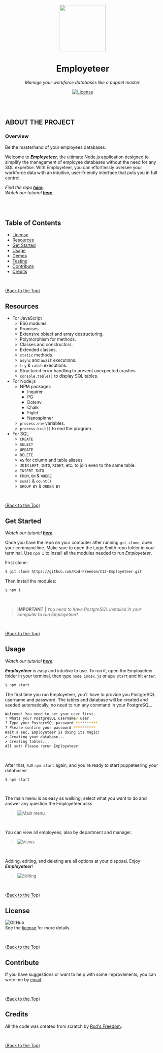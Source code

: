 <p align="center">
  <img src="./assets/images/Employeteer_Logo.png" width="150">
</p>

<h1 align="center">Employeteer</h3>

<p align="center"><i>Manage your workforce databases like a puppet master.</i></p>

<p align="center">
  <a href="https://github.com/Rod-Freedom/C12-Employeteer/blob/main/LICENSE"><img src="https://img.shields.io/github/license/Rod-Freedom/C12-Employeteer?style=for-the-badge" alt="License"></a>
</p>

<br>
<br>

## **ABOUT THE PROJECT**
### **Overview**
Be the masterhand of your employees databases.

Welcome to ***Employeteer***, the ultimate Node.js application designed to simplify the management of employee databases without the need for any SQL expertise. With Employeteer, you can effortlessly oversee your workforce data with an intuitive, user-friendly interface that puts you in full control.

*Find the repo [**here**](https://github.com/Rod-Freedom/C12-Employeteer).* <br>
*Watch our tutorial [**here**](https://youtu.be/0QQmfUgFack).*

<br>
<br>

## Table of Contents
- [License](#license)
- [Resources](#resources)
- [Get Started](#get-started)
- [Usage](#usage)
- [Demos](#demos)
- [Testing](#testing)
- [Contribute](#contribute)
- [Credits](#credits)

<br>

[(Back to the Top)](#about-the-project)

## Resources
* For JavaScript
    * ES6 modules.
    * Promises.
    * Extensive object and array destructuring.
    * Polymorphism for methods.
    * Classes and constructors.
    * Extended classes.
    * `static` methods.
    * `async` and `await` executions.
    * `try` & `catch` executions.
    * Structured error handling to prevent unexpected crashes.
    * `console.table()` to display SQL tables.
* For Node.js
    * NPM packages
        * Inquirer
        * PG
        * Dotenv
        * Chalk
        * Figlet
        * Nanospinner
    * `process.env` variables.
    * `process.exit()` to end the program.
* For SQL
    * `CREATE`
    * `SELECT`
    * `UPDATE`
    * `DELETE`
    * `AS` for column and table aliases
    * `JOIN` `LEFT`, `INTO`, `RIGHT`, etc. to join even to the same table.
    * `INSERT INTO`
    * `FROM`, `ON` & `WHERE`
    * `sum()` & `count()`
    * `GROUP BY` & `ORDER BY`

<br>

[(Back to the Top)](#about-the-project)

## Get Started
*Watch our tutorial [**here**](https://youtu.be/0QQmfUgFack).*

Once you have the repo on your computer after running `git clone`, open your command line. Make sure to open the Logo Smith repo folder in your terminal. Use `npm i` to install all the modules needed to run *Employeteer*.

First clone:
```bash
$ git clone https://github.com/Rod-Freedom/C12-Employeteer.git
```
Then install the modules:
```bash
$ npm i
```

<br>

> **IMPORTANT |** *You need to have PostgreSQL installed in your computer to run Employeteer!*

<br>

[(Back to the Top)](#about-the-project)

## Usage
*Watch our tutorial [**here**](https://youtu.be/0QQmfUgFack).*

***Employeteer*** is easy and intuitive to use. To run it, open the Employeteer folder in your terminal, then type `node index.js` or `npm start` and hit `enter`.
```bash
$ npm start
```

The first time you run Employeteer, you'll have to provide you PostgreSQL username and password.
The tables and database will be created and seeded automatically, no need to run any command in your PostgreSQL.

```bash
Welcome! You need to set your user first.
? Whats your PostgreSQL username? user
? Type your PostgreSQL password **********
? Please confirm your password **********
Wait a sec, Employeteer is doing its magic!
✔ Creating your database...
✔ Creating tables...
All set! Please rerun Employeteer!
```

<br>

After that, run `npm start` again, and you're ready to start puppeteering your databases!
```bash
$ npm start
```

<br>

The main menu is as easy as walking; select what you want to do and answer any question the Employeteer asks.

> ![Main menu](./assets/demos/mainMenu.GIF)

<br>

You can view all employees, also by department and manager.

> ![Views](./assets/demos/allEmpl.GIF)

<br>

Adding, editing, and deleting are all options at your disposal. Enjoy ***Employeteer***!

> ![Editing](./assets/demos/adding.GIF)

<br>

[(Back to the Top)](#about-the-project)

## License
![GitHub](https://img.shields.io/github/license/Rod-Freedom/C12-Employeteer?style=for-the-badge)<br>
See the [license](https://github.com/Rod-Freedom/C12-Employeteer/blob/main/LICENSE) for more details.

<br>

[(Back to the Top)](#about-the-project)

## Contribute
If you have suggestions or want to help with some improvements, you can write me by [email](mailto:rod@alpacaazul.mx).

<br>

[(Back to the Top)](#about-the-project)

## Credits
All the code was created from scratch by [Rod's Freedom](https://github.com/Rod-Freedom).

<br>

[(Back to the Top)](#about-the-project)